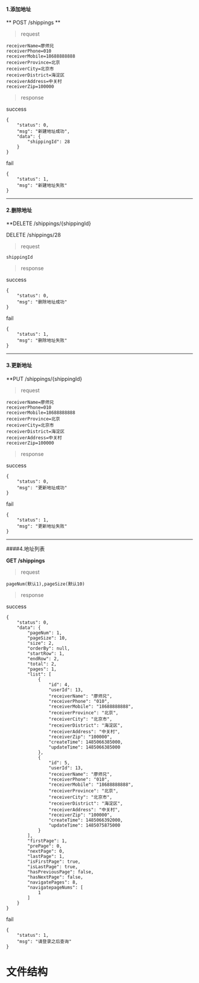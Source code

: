 #### 1.添加地址

** POST /shippings ** 


> request

```
receiverName=廖师兄
receiverPhone=010
receiverMobile=18688888888
receiverProvince=北京
receiverCity=北京市
receiverDistrict=海淀区
receiverAddress=中关村
receiverZip=100000
```

> response

success

```
{
    "status": 0,
    "msg": "新建地址成功",
    "data": {
        "shippingId": 28
    }
}
```

fail
```
{
    "status": 1,
    "msg": "新建地址失败"
}
```


------

#### 2.删除地址

**DELETE /shippings/{shippingId}

DELETE /shippings/28

> request

```
shippingId
```

> response

success

```
{
    "status": 0,
    "msg": "删除地址成功"
}
```

fail
```
{
    "status": 1,
    "msg": "删除地址失败"
}
```


------


#### 3.更新地址

**PUT /shippings/{shippingId}

> request

```
receiverName=廖师兄
receiverPhone=010
receiverMobile=18688888888
receiverProvince=北京
receiverCity=北京市
receiverDistrict=海淀区
receiverAddress=中关村
receiverZip=100000
```

> response

success

```
{
    "status": 0,
    "msg": "更新地址成功"
}
```

fail
```
{
    "status": 1,
    "msg": "更新地址失败"
}
```


------

####4.地址列表

**GET /shippings**

> request

```
pageNum(默认1),pageSize(默认10)
```

> response

success

```
{
    "status": 0,
    "data": {
        "pageNum": 1,
        "pageSize": 10,
        "size": 2,
        "orderBy": null,
        "startRow": 1,
        "endRow": 2,
        "total": 2,
        "pages": 1,
        "list": [
            {
                "id": 4,
                "userId": 13,
                "receiverName": "廖师兄",
                "receiverPhone": "010",
                "receiverMobile": "18688888888",
                "receiverProvince": "北京",
                "receiverCity": "北京市",
                "receiverDistrict": "海淀区",
                "receiverAddress": "中关村",
                "receiverZip": "100000",
                "createTime": 1485066385000,
                "updateTime": 1485066385000
            },
            {
                "id": 5,
                "userId": 13,
                "receiverName": "廖师兄",
                "receiverPhone": "010",
                "receiverMobile": "18688888888",
                "receiverProvince": "北京",
                "receiverCity": "北京市",
                "receiverDistrict": "海淀区",
                "receiverAddress": "中关村",
                "receiverZip": "100000",
                "createTime": 1485066392000,
                "updateTime": 1485075875000
            }
        ],
        "firstPage": 1,
        "prePage": 0,
        "nextPage": 0,
        "lastPage": 1,
        "isFirstPage": true,
        "isLastPage": true,
        "hasPreviousPage": false,
        "hasNextPage": false,
        "navigatePages": 8,
        "navigatepageNums": [
            1
        ]
    }
}
```

fail
```
{
    "status": 1,
    "msg": "请登录之后查询"
}
```



# 文件结构



